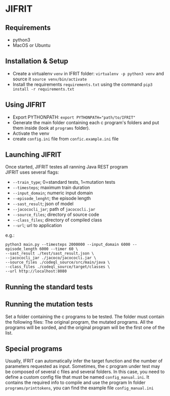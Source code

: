 # JIFRIT

## Requirements

- python3
- MacOS or Ubuntu

## Installation & Setup

- Create a virtualenv `venv` in IFRIT folder: `virtualenv -p python3 venv` and source it `source venv/bin/activate`
- Install the requirements `requirements.txt` using the command `pip3 install -r requirements.txt` 


## Using JIFRIT

- Export PYTHONPATH: `export PYTHONPATH="path/to/IFRIT"`
- Generate the main folder containing each c program's folders and put them inside (look at `programs` folder).
- Activate the venv
- create `config.ini` file from `confic.example.ini` file

## Launching JIFRIT

Once started, JIFRIT testes all ranning Java REST program   
JIFRIT uses several flags:
- ``--train_type``; 0=standard tests, 1=mutation tests
- ``--timesteps``; maximum train duration
- ``--input_domain``; numeric input domain
- ``--episode_lenght``; the episode length
- ``--sast_result``; json of model
- ``--jacococli_jar``; path of `jacococli.jar`
- ``--source_files``; directory of source code
- ``--class_files``; directory of compiled class
- ``--url``; url to application

e.g.:

```shell
python3 main.py --timesteps 2000000 --input_domain 6000 --episode_length 6000 --timer 60 \
--sast_result ./test/sast_result.json \
--jacococli_jar ./jacoco/jacococli.jar \
--source_files ./codeql_source/src/main/java \
--class_files ./codeql_source/target/classes \
--url http://localhost:8080
```

## Running the standard tests



## Running the mutation tests

Set a folder containing the c programs to be tested. The folder must contain the following files: 
The original program, the mutated programs. All the programs will be sorded, and the original program will be the first one of the list.


## Special programs

Usually, IFRIT can automatically infer the target function and the number of parameters requested as input.
Sometimes, the c program under test may be composed of several c files and several folders.
In this case, you need to define a custom config file that must be named `config_manual.ini`. It contains the required info to compile and use the program
In folder `programs/printtokens`, you can find the example file `config_manual.ini` 
